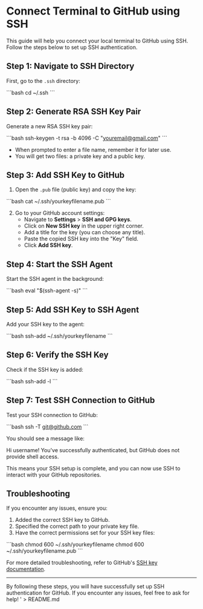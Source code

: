 # Connect Terminal to GitHub using SSH

This guide will help you connect your local terminal to GitHub using SSH. Follow the steps below to set up SSH authentication.

## Step 1: Navigate to SSH Directory

First, go to the `.ssh` directory:

\```bash
cd ~/.ssh
\```

## Step 2: Generate RSA SSH Key Pair

Generate a new RSA SSH key pair:

\```bash
ssh-keygen -t rsa -b 4096 -C "youremail@gmail.com"
\```

- When prompted to enter a file name, remember it for later use.
- You will get two files: a private key and a public key.

## Step 3: Add SSH Key to GitHub

1. Open the `.pub` file (public key) and copy the key:

\```bash
cat ~/.ssh/yourkeyfilename.pub
\```

2. Go to your GitHub account settings:
   - Navigate to **Settings** > **SSH and GPG keys**.
   - Click on **New SSH key** in the upper right corner.
   - Add a title for the key (you can choose any title).
   - Paste the copied SSH key into the "Key" field.
   - Click **Add SSH key**.

## Step 4: Start the SSH Agent

Start the SSH agent in the background:

\```bash
eval "$(ssh-agent -s)"
\```

## Step 5: Add SSH Key to SSH Agent

Add your SSH key to the agent:

\```bash
ssh-add ~/.ssh/yourkeyfilename
\```

## Step 6: Verify the SSH Key

Check if the SSH key is added:

\```bash
ssh-add -l
\```

## Step 7: Test SSH Connection to GitHub

Test your SSH connection to GitHub:

\```bash
ssh -T git@github.com
\```

You should see a message like:

Hi username! You've successfully authenticated, but GitHub does not provide shell access.


This means your SSH setup is complete, and you can now use SSH to interact with your GitHub repositories.

## Troubleshooting

If you encounter any issues, ensure you:

1. Added the correct SSH key to GitHub.
2. Specified the correct path to your private key file.
3. Have the correct permissions set for your SSH key files:

\```bash
chmod 600 ~/.ssh/yourkeyfilename
chmod 600 ~/.ssh/yourkeyfilename.pub
\```

For more detailed troubleshooting, refer to GitHub\'s [SSH key documentation](https://docs.github.com/en/authentication/connecting-to-github-with-ssh/about-ssh).

---

By following these steps, you will have successfully set up SSH authentication for GitHub. If you encounter any issues, feel free to ask for help!
' > README.md
